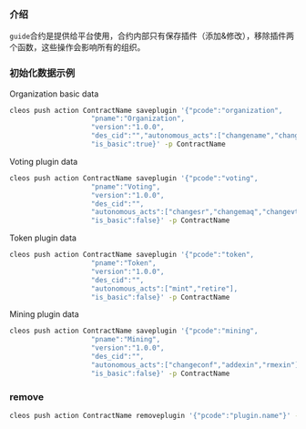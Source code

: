 ### 介绍
`guide`合约是提供给平台使用，合约内部只有保存插件（添加&修改），移除插件两个函数，这些操作会影响所有的组织。	

### 初始化数据示例

Organization basic data
```sh
cleos push action ContractName saveplugin '{"pcode":"organization",
					"pname":"Organization",
					"version":"1.0.0",
					"des_cid":"","autonomous_acts":["changename","changedescid","changeperm","addplugin","approvetrx","approvenft"],
					"is_basic":true}' -p ContractName
```

Voting plugin data
```sh
cleos push action ContractName saveplugin '{"pcode":"voting",
					"pname":"Voting",
					"version":"1.0.0",
					"des_cid":"",
					"autonomous_acts":["changesr","changemaq","changevts","newvote"],
					"is_basic":false}' -p ContractName
```

Token plugin data
```sh
cleos push action ContractName saveplugin '{"pcode":"token",
					"pname":"Token",
					"version":"1.0.0",
					"des_cid":"",
					"autonomous_acts":["mint","retire"],
					"is_basic":false}' -p ContractName
```


Mining plugin data
```sh
cleos push action ContractName saveplugin '{"pcode":"mining",
					"pname":"Mining",
					"version":"1.0.0",
					"des_cid":"",
					"autonomous_acts":["changeconf","addexin","rmexin"],
					"is_basic":false}' -p ContractName
```

### remove

```sh
cleos push action ContractName removeplugin '{"pcode":"plugin.name"}' -p ContractName

```
